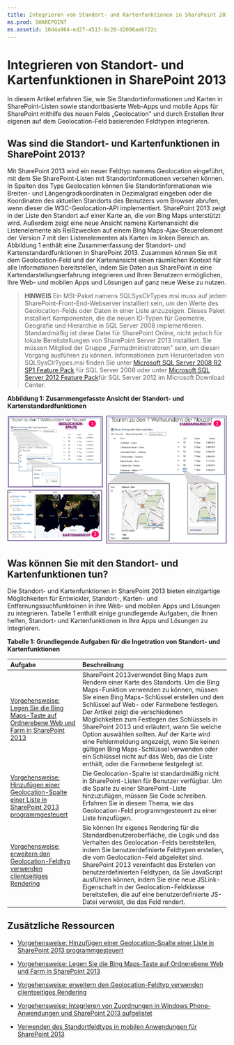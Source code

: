 ```yaml
---
title: Integrieren von Standort- und Kartenfunktionen in SharePoint 2013
ms.prod: SHAREPOINT
ms.assetid: 10d4a904-ed27-4513-8c20-d2098aebf22c
---
```



# Integrieren von Standort- und Kartenfunktionen in SharePoint 2013
In diesem Artikel erfahren Sie, wie Sie Standortinformationen und Karten in SharePoint-Listen sowie standortbasierte Web-Apps und mobile Apps für SharePoint mithilfe des neuen Felds „Geolocation" und durch Erstellen Ihrer eigenen auf dem Geolocation-Feld basierenden Feldtypen integrieren.
## Was sind die Standort- und Kartenfunktionen in SharePoint 2013?
<a name="SP15Integrateloc_what"> </a>

Mit SharePoint 2013 wird ein neuer Feldtyp namens Geolocation eingeführt, mit dem Sie SharePoint-Listen mit Standortinformationen versehen können. In Spalten des Typs Geolocation können Sie Standortinformationen wie Breiten- und Längengradkoordinaten in Dezimalgrad eingeben oder die Koordinaten des aktuellen Standorts des Benutzers vom Browser abrufen, wenn dieser die W3C-Geolocation-API implementiert. SharePoint 2013 zeigt in der Liste den Standort auf einer Karte an, die von Bing Maps unterstützt wird. Außerdem zeigt eine neue Ansicht namens Kartenansicht die Listenelemente als Reißzwecken auf einem Bing Maps-Ajax-Steuerelement der Version 7 mit den Listenelementen als Karten im linken Bereich an. Abbildung 1 enthält eine Zusammenfassung der Standort- und Kartenstandardfunktionen in SharePoint 2013. Zusammen können Sie mit dem Geolocation-Feld und der Kartenansicht einen räumlichen Kontext für alle Informationen bereitstellen, indem Sie Daten aus SharePoint in eine Kartendarstellungserfahrung integrieren und Ihren Benutzern ermöglichen, Ihre Web- und mobilen Apps und Lösungen auf ganz neue Weise zu nutzen.
  
    
    

> **HINWEIS**
> Ein MSI-Paket namens SQLSysClrTypes.msi muss auf jedem SharePoint-Front-End-Webserver installiert sein, um den Werte des Geolocation-Felds oder Daten in einer Liste anzuzeigen. Dieses Paket installiert Komponenten, die die neuen ID-Typen für Geometrie, Geografie und Hierarchie in SQL Server 2008 implementieren. Standardmäßig ist diese Datei für SharePoint Online, nicht jedoch für lokale Bereitstellungen von SharePoint Server 2013 installiert. Sie müssen Mitglied der Gruppe „Farmadministratoren" sein, um diesen Vorgang ausführen zu können. Informationen zum Herunterladen von SQLSysClrTypes.msi finden Sie unter  [Microsoft SQL Server 2008 R2 SP1 Feature Pack](http://www.microsoft.com/de-de/download/details.aspx?id=26728) für SQL Server 2008 oder unter [Microsoft SQL Server 2012 Feature Pack](http://www.microsoft.com/en-us/download/details.aspx?id=29065)für SQL Server 2012 im Microsoft Download Center. 
  
    
    


**Abbildung 1: Zusammengefasste Ansicht der Standort- und Kartenstandardfunktionen**

  
    
    

  
    
    
![Standardmäßige Standort- und Karten-Features](images/SP15Con_HowToAddGeolocationColumn_fig.png)
  
    
    

  
    
    

  
    
    

## Was können Sie mit den Standort- und Kartenfunktionen tun?
<a name="SP15Integrateloc_do"> </a>

Die Standort- und Kartenfunktionen in SharePoint 2013 bieten einzigartige Möglichkeiten für Entwickler, Standort-, Karten- und Entfernungssuchfunktoinen in ihre Web- und mobilen Apps und Lösungen zu integrieren. Tabelle 1 enthält einige grundlegende Aufgaben, die Ihnen helfen, Standort- und Kartenfunktionen in Ihre Apps und Lösungen zu integrieren.
  
    
    

**Tabelle 1: Grundlegende Aufgaben für die Ingetration von Standort- und Kartenfunktionen**


|**Aufgabe**|**Beschreibung**|
|:-----|:-----|
| [Vorgehensweise: Legen Sie die Bing Maps-Taste auf Ordnerebene Web und Farm in SharePoint 2013](how-to-set-the-bing-maps-key-at-the-web-and-farm-level-in-sharepoint-2013.md) <br/> |SharePoint 2013verwendet Bing Maps zum Rendern einer Karte des Standorts. Um die Bing Maps-Funktion verwenden zu können, müssen Sie einen Bing Maps-Schlüssel erstellen und den Schlüssel auf Web- oder Farmebene festlegen. Der Artikel zeigt die verschiedenen Möglichkeiten zum Festlegen des Schlüssels in SharePoint 2013 und erläutert, wann Sie welche Option auswählen sollten. Auf der Karte wird eine Fehlermeldung angezeigt, wenn Sie keinen gültigen Bing Maps-Schlüssel verwenden oder ein Schlüssel nicht auf das Web, das die Liste enthält, oder die Farmebene festgelegt ist.  <br/> |
| [Vorgehensweise: Hinzufügen einer Geolocation-Spalte einer Liste in SharePoint 2013 programmgesteuert](how-to-add-a-geolocation-column-to-a-list-programmatically-in-sharepoint-2013.md) <br/> |Die Geolocation-Spalte ist standardmäßig nicht in SharePoint-Listen für Benutzer verfügbar. Um die Spalte zu einer SharePoint-Liste hinzuzufügen, müssen Sie Code schreiben. Erfahren Sie in diesem Thema, wie das Geolocation-Feld programmgesteuert zu einer Liste hinzufügen.  <br/> |
| [Vorgehensweise: erweitern den Geolocation-Feldtyp verwenden clientseitiges Rendering](how-to-extend-the-geolocation-field-type-using-client-side-rendering.md) <br/> |Sie können Ihr eigenes Rendering für die Standardbenutzeroberfläche, die Logik und das Verhalten des Geolocation-Felds bereitstellen, indem Sie benutzerdefinierte Feldtypen erstellen, die vom Geolocation-Feld abgeleitet sind. SharePoint 2013 vereinfacht das Erstellen von benutzerdefinierten Feldtypen, da Sie JavaScript ausführen können, indem Sie eine neue JSLink-Eigenschaft in der Geolocation-Feldklasse bereitstellen, die auf eine benutzerdefinierte JS-Datei verweist, die das Feld rendert.  <br/> |
   

## Zusätzliche Ressourcen
<a name="SP15Integrateloc_addlresources"> </a>


-  [Vorgehensweise: Hinzufügen einer Geolocation-Spalte einer Liste in SharePoint 2013 programmgesteuert](how-to-add-a-geolocation-column-to-a-list-programmatically-in-sharepoint-2013.md)
    
  
-  [Vorgehensweise: Legen Sie die Bing Maps-Taste auf Ordnerebene Web und Farm in SharePoint 2013](how-to-set-the-bing-maps-key-at-the-web-and-farm-level-in-sharepoint-2013.md)
    
  
-  [Vorgehensweise: erweitern den Geolocation-Feldtyp verwenden clientseitiges Rendering](how-to-extend-the-geolocation-field-type-using-client-side-rendering.md)
    
  
-  [Vorgehensweise: Integrieren von Zuordnungen in Windows Phone-Anwendungen und SharePoint 2013 aufgelistet](how-to-integrate-maps-with-windows-phone-apps-and-sharepoint-2013-lists.md)
    
  
-  [Verwenden des Standortfeldtyps in mobilen Anwendungen für SharePoint 2013](http://technet.microsoft.com/de-de/library/fp161355%28v=office.15%29.aspx)
    
  


